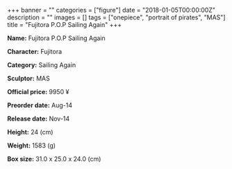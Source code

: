 +++
banner = ""
categories = ["figure"]
date = "2018-01-05T00:00:00Z"
description = ""
images = []
tags = ["onepiece", "portrait of pirates", "MAS"]
title = "Fujitora P.O.P Sailing Again"
+++

**Name:** Fujitora P.O.P Sailing Again

**Character:** Fujitora

**Category:** Sailing Again 

**Sculptor:** MAS

**Official price:** 9950 ¥

**Preorder date:** Aug-14

**Release date:** Nov-14

**Height:** 24 (cm)

**Weight:** 1583 (g)

**Box size:** 31.0 x 25.0 x 24.0 (cm)


